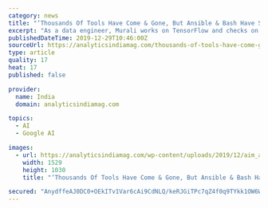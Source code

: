```yaml
---
category: news
title: "‘Thousands Of Tools Have Come & Gone, But Ansible & Bash Have Stood The Test Of Time’"
excerpt: "As a data engineer, Murali works on TensorFlow and checks on optimising the codebase to get better throughput from the AI systems. Murali came from a minimalistic mobile programming background which makes it difficult to understand Unix and Networking under the hood in his initial days as a developer. He overcame it by learning as well as ..."
publishedDateTime: 2019-12-29T10:46:00Z
sourceUrl: https://analyticsindiamag.com/thousands-of-tools-have-come-gone-but-ansible-bash-have-stood-the-test-of-time/
type: article
quality: 17
heat: 17
published: false

provider:
  name: India
  domain: analyticsindiamag.com

topics:
  - AI
  - Google AI

images:
  - url: https://analyticsindiamag.com/wp-content/uploads/2019/12/aim_ashwin.jpg
    width: 1529
    height: 1030
    title: "‘Thousands Of Tools Have Come & Gone, But Ansible & Bash Have Stood The Test Of Time’"

secured: "AnydffeAJ0DC0+OEkITv1Var6cAi9CdNLQ/keRJGiTPc7qZ4f0q9TYkk1OW6WiAGx9cxrpfudHrlkTLCegyHbdA1cg5jXeBMKkk11hiT9xW6ZdfJJJlZcasBssnG3is9uKSLaQPW4ppweXssSCldZc+ul4s0JFAUz6AcZfOugDRfsvN64dfthElKJtgJOmPOFgFy5bHqI96jlK+oVjMIRZV2CSTbL1EN5reDloxMtNw0OC8vFDaba8hpXvVnRgZW7WuWH0oWX918o0oJlS9scg==;zk/f0Na4MDO4GzjoXRS1/Q=="
---
```


